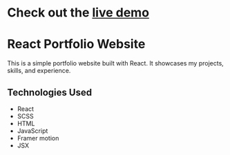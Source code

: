 # Check out the [live demo](https://mzamin.netlify.app/)

# React Portfolio Website

This is a simple portfolio website built with React. It showcases my projects, skills, and experience.

## Technologies Used

- React
- SCSS
- HTML
- JavaScript
- Framer motion
- JSX
